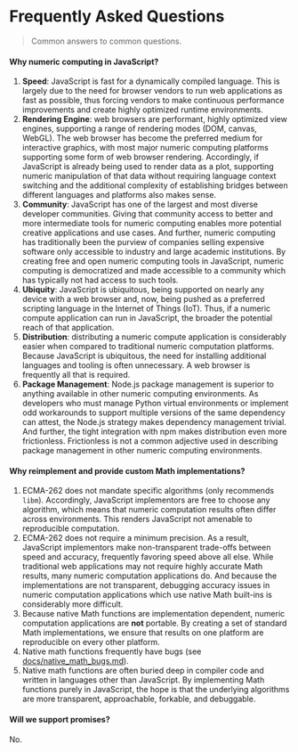 # Frequently Asked Questions

> Common answers to common questions.


#### Why numeric computing in JavaScript?

1. __Speed__: JavaScript is fast for a dynamically compiled language. This is largely due to the need for browser vendors to run web applications as fast as possible, thus forcing vendors to make continuous performance improvements and create highly optimized runtime environments.
1. __Rendering Engine__: web browsers are performant, highly optimized view engines, supporting a range of rendering modes (DOM, canvas, WebGL). The web browser has become the preferred medium for interactive graphics, with most major numeric computing platforms supporting some form of web browser rendering. Accordingly, if JavaScript is already being used to render data as a plot, supporting numeric manipulation of that data without requiring language context switching and the additional complexity of establishing bridges between different languages and platforms also makes sense.
1. __Community__: JavaScript has one of the largest and most diverse developer communities. Giving that community access to better and more intermediate tools for numeric computing enables more potential creative applications and use cases. And further, numeric computing has traditionally been the purview of companies selling expensive software only accessible to industry and large academic institutions. By creating free and open numeric computing tools in JavaScript, numeric computing is democratized and made accessible to a community which has typically not had access to such tools.
1. __Ubiquity__: JavaScript is ubiquitous, being supported on nearly any device with a web browser and, now, being pushed as a preferred scripting language in the Internet of Things (IoT). Thus, if a numeric compute application can run in JavaScript, the broader the potential reach of that application.
1. __Distribution__: distributing a numeric compute application is considerably easier when compared to traditional numeric computation platforms. Because JavaScript is ubiquitous, the need for installing additional languages and tooling is often unnecessary. A web browser is frequently all that is required.
1. __Package Management__: Node.js package management is superior to anything available in other numeric computing environments. As developers who must manage Python virtual environments or implement odd workarounds to support multiple versions of the same dependency can attest, the Node.js strategy makes dependency management trivial. And further, the tight integration with npm makes distribution even more frictionless. Frictionless is not a common adjective used in describing package management in other numeric computing environments.



#### Why reimplement and provide custom Math implementations?

1. ECMA-262 does not mandate specific algorithms (only recommends `libm`). Accordingly, JavaScript implementors are free to choose any algorithm, which means that numeric computation results often differ across environments. This renders JavaScript not amenable to reproducible computation.
1. ECMA-262 does not require a minimum precision. As a result, JavaScript implementors make non-transparent trade-offs between speed and accuracy, frequently favoring speed above all else. While traditional web applications may not require highly accurate Math results, many numeric computation applications do. And because the implementations are not transparent, debugging accuracy issues in numeric computation applications which use native Math built-ins is considerably more difficult.
1. Because native Math functions are implementation dependent, numeric computation applications are __not__ portable. By creating a set of standard Math implementations, we ensure that results on one platform are reproducible on every other platform.
1. Native math functions frequently have bugs (see [docs/native_math_bugs.md][native-math-bugs]).
1. Native math functions are often buried deep in compiler code and written in languages other than JavaScript. By implementing Math functions purely in JavaScript, the hope is that the underlying algorithms are more transparent, approachable, forkable, and debuggable.



#### Will we support promises?

No.



<!-- <links> -->

<!-- TODO: internal project link -->

[native-math-bugs]: https://github.com/stdlib-js/stdlib/docs/native_math_bugs.md

<!-- </links> -->
